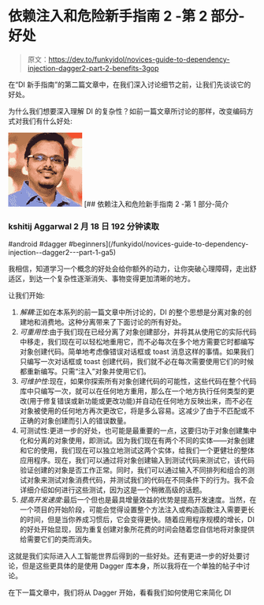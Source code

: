 # 依赖注入和危险新手指南 2 -第 2 部分-好处

> 原文：<https://dev.to/funkyidol/novices-guide-to-dependency-injection-dagger2-part-2-benefits-3gop>

在“DI 新手指南”的第二篇文章中，在我们深入讨论细节之前，让我们先谈谈它的好处。

为什么我们想要深入理解 DI 的复杂性？如前一篇文章所讨论的那样，改变编码方式对我们有什么好处:

[![funkyidol image](img/bad2a0d742dbe7b18e3226300c7c50e6.png)](/funkyidol) [## 依赖注入和危险新手指南 2 -第 1 部分-简介

### kshitij Aggarwal 2 月 18 日 192 分钟读取

#android #dagger #beginners](/funkyidol/novices-guide-to-dependency-injection--dagger2---part-1-ga5)

我相信，知道学习一个概念的好处会给你额外的动力，让你突破心理障碍，走出舒适区，到达一个复杂性逐渐消失、事物变得更加清晰的地方。

让我们开始:

1.  *解耦*:正如在本系列的前一篇文章中所讨论的，DI 的整个思想是分离对象的创建地和消费地。这种分离带来了下面讨论的所有好处。
2.  *可重用性*:由于我们现在已经分离了对象创建部分，并将其从使用它的实际代码中移走，我们现在可以轻松地重用它，而不必每次在多个地方需要它时都编写对象创建代码。简单地考虑像错误对话框或 toast 消息这样的事情。如果我们只编写一次对话框或 toast 创建代码，我们就不必在每次需要使用它们的时候都重新编写。只需“注入”对象并使用它们。
3.  *可维护性*:现在，如果你探索所有对象创建代码的可能性，这些代码在整个代码库中只编写一次，就可以在任何地方重用，那么在一个地方执行任何类型的更改(用于修复错误或新功能或更改功能)并自动在任何地方反映出来，而不必在对象被使用的任何地方再次更改它，将是多么容易。这减少了由于不匹配或不正确的对象创建而引入的错误数量。
4.  可测试性:更进一步的好处，也可能是最重要的一点，这要归功于对象创建集中化和分离的对象使用，即测试。因为我们现在有两个不同的实体——对象创建和它的使用，我们现在可以独立地测试这两个实体，给我们一个更健壮的整体应用程序。现在，我们可以通过将对象创建输入到测试代码来测试它，该代码验证创建的对象是否工作正常。同时，我们可以通过输入不同排列和组合的测试对象来测试对象消费代码，并测试我们的代码在不同条件下的行为。我不会详细介绍如何进行这些测试，因为这是一个稍微高级的话题。
5.  *提高开发速度*:最后一个但也是最具增量效益的优势是提高开发速度。当然，在一个项目的开始阶段，可能会觉得设置整个方法注入或构造函数注入需要更长的时间，但是当你养成习惯后，它会变得更快。随着应用程序规模的增长，DI 的好处开始显现，因为重复创建对象所花费的时间会随着您自信地将对象提供给需要它们的类而消失。

这就是我们实际进入人工智能世界后得到的一些好处。还有更进一步的好处要讨论，但是这些更具体的是使用 Dagger 库本身，所以我将在一个单独的帖子中讨论。

在下一篇文章中，我们将从 Dagger 开始，看看我们如何使用它来简化 DI